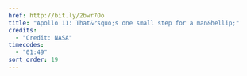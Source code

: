 ```yaml
---
href: http://bit.ly/2bwr7Oo
title: "Apollo 11: That&rsquo;s one small step for a man&hellip;"
credits:
  - "Credit: NASA"
timecodes:
  - "01:49"
sort_order: 19
---
```

